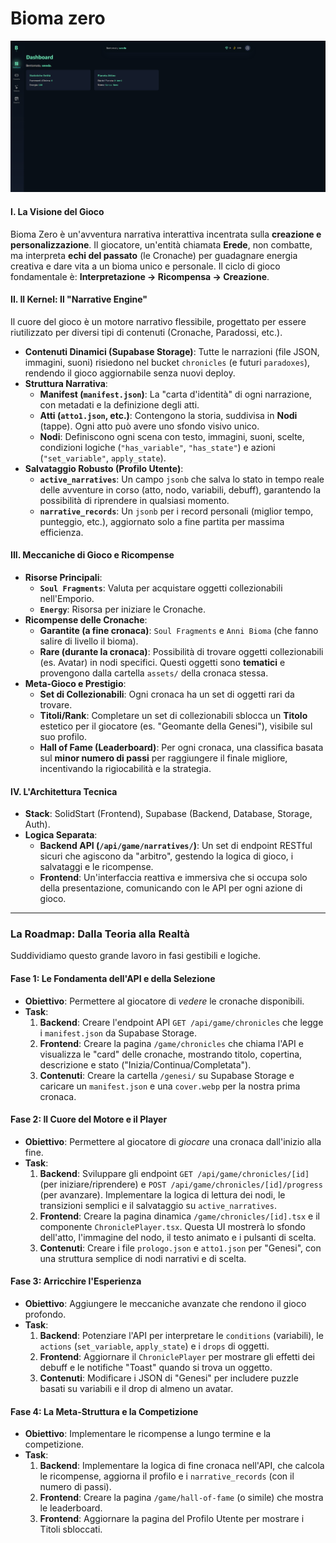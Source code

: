 # Bioma zero

![alt text](image.png)

#### **I. La Visione del Gioco**
Bioma Zero è un'avventura narrativa interattiva incentrata sulla **creazione e personalizzazione**. Il giocatore, un'entità chiamata **Erede**, non combatte, ma interpreta **echi del passato** (le Cronache) per guadagnare energia creativa e dare vita a un bioma unico e personale. Il ciclo di gioco fondamentale è: **Interpretazione → Ricompensa → Creazione**.

#### **II. Il Kernel: Il "Narrative Engine"**
Il cuore del gioco è un motore narrativo flessibile, progettato per essere riutilizzato per diversi tipi di contenuti (Cronache, Paradossi, etc.).

*   **Contenuti Dinamici (Supabase Storage)**: Tutte le narrazioni (file JSON, immagini, suoni) risiedono nel bucket `chronicles` (e futuri `paradoxes`), rendendo il gioco aggiornabile senza nuovi deploy.
*   **Struttura Narrativa**:
    *   **Manifest (`manifest.json`)**: La "carta d'identità" di ogni narrazione, con metadati e la definizione degli atti.
    *   **Atti (`atto1.json`, etc.)**: Contengono la storia, suddivisa in **Nodi** (tappe). Ogni atto può avere uno sfondo visivo unico.
    *   **Nodi**: Definiscono ogni scena con testo, immagini, suoni, scelte, condizioni logiche (`"has_variable"`, `"has_state"`) e azioni (`"set_variable"`, `apply_state`).
*   **Salvataggio Robusto (Profilo Utente)**:
    *   **`active_narratives`**: Un campo `jsonb` che salva lo stato in tempo reale delle avventure in corso (atto, nodo, variabili, debuff), garantendo la possibilità di riprendere in qualsiasi momento.
    *   **`narrative_records`**: Un `jsonb` per i record personali (miglior tempo, punteggio, etc.), aggiornato solo a fine partita per massima efficienza.

#### **III. Meccaniche di Gioco e Ricompense**

*   **Risorse Principali**:
    *   **`Soul Fragments`**: Valuta per acquistare oggetti collezionabili nell'Emporio.
    *   **`Energy`**: Risorsa per iniziare le Cronache.
*   **Ricompense delle Cronache**:
    *   **Garantite (a fine cronaca)**: `Soul Fragments` e `Anni Bioma` (che fanno salire di livello il bioma).
    *   **Rare (durante la cronaca)**: Possibilità di trovare oggetti collezionabili (es. Avatar) in nodi specifici. Questi oggetti sono **tematici** e provengono dalla cartella `assets/` della cronaca stessa.
*   **Meta-Gioco e Prestigio**:
    *   **Set di Collezionabili**: Ogni cronaca ha un set di oggetti rari da trovare.
    *   **Titoli/Rank**: Completare un set di collezionabili sblocca un **Titolo** estetico per il giocatore (es. "Geomante della Genesi"), visibile sul suo profilo.
    *   **Hall of Fame (Leaderboard)**: Per ogni cronaca, una classifica basata sul **minor numero di passi** per raggiungere il finale migliore, incentivando la rigiocabilità e la strategia.

#### **IV. L'Architettura Tecnica**

*   **Stack**: SolidStart (Frontend), Supabase (Backend, Database, Storage, Auth).
*   **Logica Separata**:
    *   **Backend API (`/api/game/narratives/`)**: Un set di endpoint RESTful sicuri che agiscono da "arbitro", gestendo la logica di gioco, i salvataggi e le ricompense.
    *   **Frontend**: Un'interfaccia reattiva e immersiva che si occupa solo della presentazione, comunicando con le API per ogni azione di gioco.

---

### **La Roadmap: Dalla Teoria alla Realtà**

Suddividiamo questo grande lavoro in fasi gestibili e logiche.

#### **Fase 1: Le Fondamenta dell'API e della Selezione**

*   **Obiettivo**: Permettere al giocatore di *vedere* le cronache disponibili.
*   **Task**:
    1.  **Backend**: Creare l'endpoint API `GET /api/game/chronicles` che legge i `manifest.json` da Supabase Storage.
    2.  **Frontend**: Creare la pagina `/game/chronicles` che chiama l'API e visualizza le "card" delle cronache, mostrando titolo, copertina, descrizione e stato ("Inizia/Continua/Completata").
    3.  **Contenuti**: Creare la cartella `/genesi/` su Supabase Storage e caricare un `manifest.json` e una `cover.webp` per la nostra prima cronaca.

#### **Fase 2: Il Cuore del Motore e il Player**

*   **Obiettivo**: Permettere al giocatore di *giocare* una cronaca dall'inizio alla fine.
*   **Task**:
    1.  **Backend**: Sviluppare gli endpoint `GET /api/game/chronicles/[id]` (per iniziare/riprendere) e `POST /api/game/chronicles/[id]/progress` (per avanzare). Implementare la logica di lettura dei nodi, le transizioni semplici e il salvataggio su `active_narratives`.
    2.  **Frontend**: Creare la pagina dinamica `/game/chronicles/[id].tsx` e il componente `ChroniclePlayer.tsx`. Questa UI mostrerà lo sfondo dell'atto, l'immagine del nodo, il testo animato e i pulsanti di scelta.
    3.  **Contenuti**: Creare i file `prologo.json` e `atto1.json` per "Genesi", con una struttura semplice di nodi narrativi e di scelta.

#### **Fase 3: Arricchire l'Esperienza**

*   **Obiettivo**: Aggiungere le meccaniche avanzate che rendono il gioco profondo.
*   **Task**:
    1.  **Backend**: Potenziare l'API per interpretare le `conditions` (variabili), le `actions` (`set_variable`, `apply_state`) e i `drops` di oggetti.
    2.  **Frontend**: Aggiornare il `ChroniclePlayer` per mostrare gli effetti dei debuff e le notifiche "Toast" quando si trova un oggetto.
    3.  **Contenuti**: Modificare i JSON di "Genesi" per includere puzzle basati su variabili e il drop di almeno un avatar.

#### **Fase 4: La Meta-Struttura e la Competizione**

*   **Obiettivo**: Implementare le ricompense a lungo termine e la competizione.
*   **Task**:
    1.  **Backend**: Implementare la logica di fine cronaca nell'API, che calcola le ricompense, aggiorna il profilo e i `narrative_records` (con il numero di passi).
    2.  **Frontend**: Creare la pagina `/game/hall-of-fame` (o simile) che mostra le leaderboard.
    3.  **Frontend**: Aggiornare la pagina del Profilo Utente per mostrare i Titoli sbloccati.